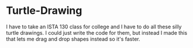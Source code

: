 # Turtle-Drawing
I have to take an ISTA 130 class for college and I have to do all these silly turtle drawings. I could just write the code for them, but instead I made this that lets me drag and drop shapes instead so it's faster.
